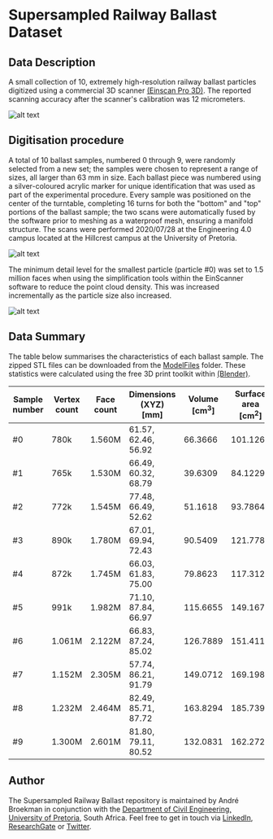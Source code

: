 # Supersampled Railway Ballast Dataset

## Data Description
A small collection of 10, extremely high-resolution railway ballast particles digitized using a commercial 3D scanner [(Einscan Pro 3D)](https://www.einscan.com/handheld-3d-scanner/einscan-pro/). The reported scanning accuracy after the scanner's calibration was 12 micrometers.

![alt text](https://github.com/andrebroekman/RailwayBallast/blob/master/Media/scanner.jpg?raw=true)

## Digitisation procedure
A total of 10 ballast samples, numbered 0 through 9, were randomly selected from a new set; the samples were chosen to represent a range of sizes, all larger than 63 mm in size. Each ballast piece was numbered using a silver-coloured acrylic marker for unique identification that was used as part of the experimental procedure. Every sample was positioned on the center of the turntable, completing 16 turns for both the "bottom" and "top" portions of the ballast sample; the two scans were automatically fused by the software prior to meshing as a waterproof mesh, ensuring a manifold structure. The scans were performed 2020/07/28 at the Engineering 4.0 campus located at the Hillcrest campus at the University of Pretoria.

![alt text](https://github.com/andrebroekman/RailwayBallast/blob/master/Media/ballastCollage.jpg?raw=true)

The minimum detail level for the smallest particle (particle #0) was set to 1.5 million faces when using the simplification tools within the EinScanner software to reduce the point cloud density. This was increased incrementally as the particle size also increased.

![alt text](https://github.com/andrebroekman/RailwayBallast/blob/master/Media/0mesh.JPG?raw=true)

## Data Summary
The table below summarises the characteristics of each ballast sample. The zipped STL files can be downloaded from the [ModelFiles](ModelFiles/) folder. These statistics were calculated using the free 3D print toolkit within [(Blender)](https://www.blender.org/).


| Sample number  | Vertex count  | Face count | Dimensions (XYZ) [mm] | Volume [cm<sup>3</sup>] | Surface area [cm<sup>2</sup>] | Size [Mb] |
| ---------------|---------------|------------|-----------------------|--------------|--------------------|-----------|
| #0             |  780k         | 1.560M     | 61.57, 62.46, 56.92   | 66.3666      | 101.1267           | 72.4      |
| #1             |  765k         | 1.530M     | 66.49, 60.32, 68.79   | 39.6309      | 84.1229            | 72.9      |
| #2             |  772k         | 1.545M     | 77.48, 66.49, 52.62   | 51.1618      | 93.7864            | 73.6      |
| #3             |  890k         | 1.780M     | 67.01, 69.94, 72.43   | 90.5409      | 121.7781           | 84.8      |
| #4             |  872k         | 1.745M     | 66.03, 61.83, 75.00   | 79.8623      | 117.3122           | 83.1      |
| #5             |  991k         | 1.982M     | 71.10, 87.84, 66.97   | 115.6655     | 149.1672           | 94.4      |
| #6             |  1.061M       | 2.122M     | 66.83, 87.24, 85.02   | 126.7889     | 151.4114           | 101       |
| #7             |  1.152M       | 2.305M     | 57.74, 86.21, 91.79   | 149.0712     | 169.1985           | 109       |
| #8             |  1.232M       | 2.464M     | 82.49, 85.71, 87.72   | 163.8294     | 185.7390           | 117       |
| #9             |  1.300M       | 2.601M     | 81.80, 79.11, 80.52   | 132.0831     | 162.2727           | 124       |
 
 
## Author
The Supersampled Railway Ballast repository is maintained by André Broekman in conjunction with the [Department of Civil Engineering, University of Pretoria](https://www.up.ac.za/civil-engineering), South Africa. Feel free to get in touch via [LinkedIn](https://www.linkedin.com/in/broekmanandre/), [ResearchGate](https://www.researchgate.net/profile/Andre_Broekman) or [Twitter](https://twitter.com/BroekmanAndre).
